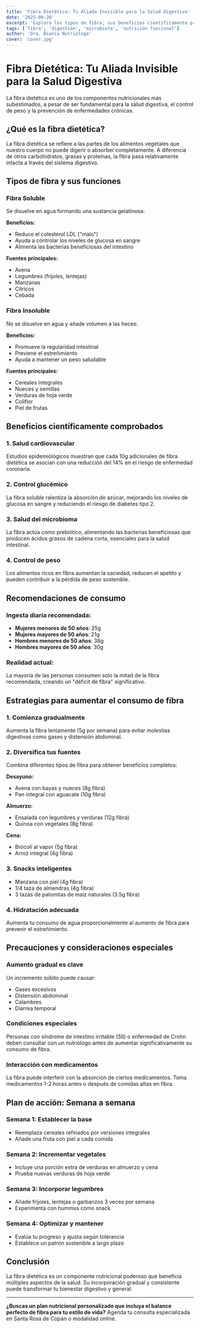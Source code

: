 ```yaml
---
title: 'Fibra Dietética: Tu Aliada Invisible para la Salud Digestiva'
date: '2025-08-20'
excerpt: 'Explora los tipos de fibra, sus beneficios científicamente probados y estrategias prácticas para incorporar más fibra en tu dieta diaria.'
tags: ['fibra', 'digestión', 'microbiota', 'nutrición funcional']
author: 'Dra. Bianca Nutrióloga'
cover: 'cover.jpg'
---
```


# Fibra Dietética: Tu Aliada Invisible para la Salud Digestiva

La fibra dietética es uno de los componentes nutricionales más subestimados, a pesar de ser fundamental para la salud digestiva, el control de peso y la prevención de enfermedades crónicas.

## ¿Qué es la fibra dietética?

La fibra dietética se refiere a las partes de los alimentos vegetales que nuestro cuerpo no puede digerir o absorber completamente. A diferencia de otros carbohidratos, grasas y proteínas, la fibra pasa relativamente intacta a través del sistema digestivo.

## Tipos de fibra y sus funciones

### Fibra Soluble

Se disuelve en agua formando una sustancia gelatinosa:

**Beneficios:**

- Reduce el colesterol LDL ("malo")
- Ayuda a controlar los niveles de glucosa en sangre
- Alimenta las bacterias beneficiosas del intestino

**Fuentes principales:**

- Avena
- Legumbres (frijoles, lentejas)
- Manzanas
- Cítricos
- Cebada

### Fibra Insoluble

No se disuelve en agua y añade volumen a las heces:

**Beneficios:**

- Promueve la regularidad intestinal
- Previene el estreñimiento
- Ayuda a mantener un peso saludable

**Fuentes principales:**

- Cereales integrales
- Nueces y semillas
- Verduras de hoja verde
- Coliflor
- Piel de frutas

## Beneficios científicamente comprobados

### 1. Salud cardiovascular

Estudios epidemiológicos muestran que cada 10g adicionales de fibra dietética se asocian con una reducción del 14% en el riesgo de enfermedad coronaria.

### 2. Control glucémico

La fibra soluble ralentiza la absorción de azúcar, mejorando los niveles de glucosa en sangre y reduciendo el riesgo de diabetes tipo 2.

### 3. Salud del microbioma

La fibra actúa como prebiótico, alimentando las bacterias beneficiosas que producen ácidos grasos de cadena corta, esenciales para la salud intestinal.

### 4. Control de peso

Los alimentos ricos en fibra aumentan la saciedad, reducen el apetito y pueden contribuir a la pérdida de peso sostenible.

## Recomendaciones de consumo

### Ingesta diaria recomendada:

- **Mujeres menores de 50 años**: 25g
- **Mujeres mayores de 50 años**: 21g
- **Hombres menores de 50 años**: 38g
- **Hombres mayores de 50 años**: 30g

### Realidad actual:

La mayoría de las personas consumen solo la mitad de la fibra recomendada, creando un "déficit de fibra" significativo.

## Estrategias para aumentar el consumo de fibra

### 1. Comienza gradualmente

Aumenta la fibra lentamente (5g por semana) para evitar molestias digestivas como gases y distensión abdominal.

### 2. Diversifica tus fuentes

Combina diferentes tipos de fibra para obtener beneficios completos:

**Desayuno:**

- Avena con bayas y nueces (8g fibra)
- Pan integral con aguacate (10g fibra)

**Almuerzo:**

- Ensalada con legumbres y verduras (12g fibra)
- Quinoa con vegetales (8g fibra)

**Cena:**

- Brócoli al vapor (5g fibra)
- Arroz integral (4g fibra)

### 3. Snacks inteligentes

- Manzana con piel (4g fibra)
- 1/4 taza de almendras (4g fibra)
- 3 tazas de palomitas de maíz naturales (3.5g fibra)

### 4. Hidratación adecuada

Aumenta tu consumo de agua proporcionalmente al aumento de fibra para prevenir el estreñimiento.

## Precauciones y consideraciones especiales

### Aumento gradual es clave

Un incremento súbito puede causar:

- Gases excesivos
- Distensión abdominal
- Calambres
- Diarrea temporal

### Condiciones especiales

Personas con síndrome de intestino irritable (SII) o enfermedad de Crohn deben consultar con un nutriólogo antes de aumentar significativamente su consumo de fibra.

### Interacción con medicamentos

La fibra puede interferir con la absorción de ciertos medicamentos. Toma medicamentos 1-2 horas antes o después de comidas altas en fibra.

## Plan de acción: Semana a semana

### Semana 1: Establecer la base

- Reemplaza cereales refinados por versiones integrales
- Añade una fruta con piel a cada comida

### Semana 2: Incrementar vegetales

- Incluye una porción extra de verduras en almuerzo y cena
- Prueba nuevas verduras de hoja verde

### Semana 3: Incorporar legumbres

- Añade frijoles, lentejas o garbanzos 3 veces por semana
- Experimenta con hummus como snack

### Semana 4: Optimizar y mantener

- Evalúa tu progreso y ajusta según tolerancia
- Establece un patrón sostenible a largo plazo

## Conclusión

La fibra dietética es un componente nutricional poderoso que beneficia múltiples aspectos de la salud. Su incorporación gradual y consistente puede transformar tu bienestar digestivo y general.

---

**¿Buscas un plan nutricional personalizado que incluya el balance perfecto de fibra para tu estilo de vida?** Agenda tu consulta especializada en Santa Rosa de Copán o modalidad online.
